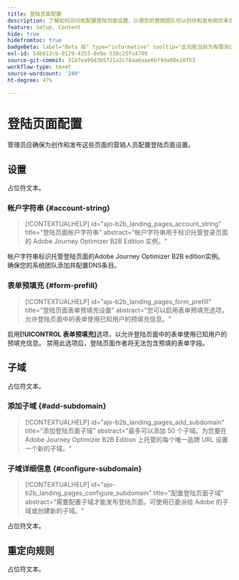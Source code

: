 ```yaml
---
title: 登陆页面配置
description: 了解如何访问和配置登陆页面设置，以便您的营销团队可以创作和发布网页来支持其营销活动。
feature: Setup, Content
hide: true
hidefromtoc: true
badgeBeta: label="Beta 版" type="informative" tooltip="此功能当前为有限测试版"
exl-id: 54b812cb-0129-4253-8e9e-538c25fc4709
source-git-commit: 31b7ea99d3b5721a2c78aa6aae6bf9da98e10f53
workflow-type: tm+mt
source-wordcount: '249'
ht-degree: 47%

---
```


# 登陆页面配置

管理员应确保为创作和发布这些页面的营销人员配置登陆页面设置。

## 设置

占位符文本。

### 帐户字符串 {#account-string}

>[!CONTEXTUALHELP]
>id="ajo-b2b_landing_pages_account_string"
>title="登陆页面帐户字符串"
>abstract="帐户字符串用于标识托管登录页面的 Adobe Journey Optimizer B2B Edition 实例。"

帐户字符串标识托管登陆页面的Adobe Journey Optimizer B2B edition实例。 确保您的系统团队添加并配置DNS条目。

### 表单预填充 {#form-prefill}

>[!CONTEXTUALHELP]
>id="ajo-b2b_landing_pages_form_prefill"
>title="登陆页面表单预填充设置"
>abstract="您可以启用表单预填充选项，允许登陆页面中的表单使用已知用户的预填充信息。"

启用&#x200B;**[!UICONTROL 表单预填充]**&#x200B;选项，以允许登陆页面中的表单使用已知用户的预填充信息。 禁用此选项后，登陆页面作者将无法包含预填的表单字段。

## 子域

占位符文本。

### 添加子域 {#add-subdomain}

>[!CONTEXTUALHELP]
>id="ajo-b2b_landing_pages_add_subdomain"
>title="添加登陆页面子域"
>abstract="最多可以添加 50 个子域。为您要在 Adobe Journey Optimizer B2B Edition 上托管的每个唯一品牌 URL 设置一个新的子域。"

### 子域详细信息 {#configure-subdomain}

>[!CONTEXTUALHELP]
>id="ajo-b2b_landing_pages_configure_subdomain"
>title="配置登陆页面子域"
>abstract="需要配置子域才能发布登陆页面。可使用已委派给 Adobe 的子域或创建新的子域。"

占位符文本。

## 重定向规则

占位符文本。
